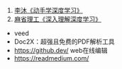 1. [李沐《动手学深度学习》](https://zh.d2l.ai/)
2. [麻省理工《深入理解深度学习》](https://udlbook.github.io/udlbook/)

- veed
- Doc2X：超强且免费的PDF解析工具
- https://github.dev/ web在线编辑
- https://readmedium.com/
